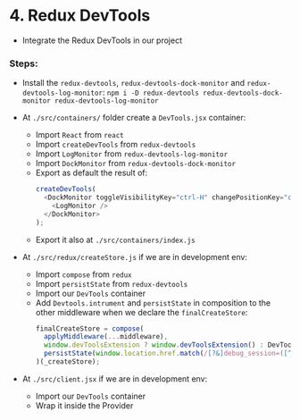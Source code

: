 # 4. Redux DevTools

  * Integrate the Redux DevTools in our project
  
  
### Steps:

  * Install the `redux-devtools`, `redux-devtools-dock-monitor` and `redux-devtools-log-monitor`: `npm i -D redux-devtools redux-devtools-dock-monitor redux-devtools-log-monitor`
  
  * At `./src/containers/` folder create a `DevTools.jsx` container:
    * Import `React` from `react`
    * Import `createDevTools` from `redux-devtools`
    * Import `LogMonitor` from `redux-devtools-log-monitor`
    * Import `DockMonitor` from `redux-devtools-dock-monitor`
    * Export as default the result of:
      ```javascript
      createDevTools(
        <DockMonitor toggleVisibilityKey="ctrl-H" changePositionKey="ctrl-Q">
          <LogMonitor />
        </DockMonitor>
      );
      ```
    * Export it also at `./src/containers/index.js`
    
  * At `./src/redux/createStore.js` if we are in development env:
    * Import `compose` from `redux`
    * Import `persistState` from `redux-devtools`
    * Import our `DevTools` container
    * Add `Devtools.intrument` and `persistState` in composition to the other middleware when we declare the `finalCreateStore`:
      ```javascript
      finalCreateStore = compose(
        applyMiddleware(...middleware),
        window.devToolsExtension ? window.devToolsExtension() : DevTools.instrument(),
        persistState(window.location.href.match(/[?&]debug_session=([^&]+)\b/))
      )(_createStore);
      ```
  
  * At `./src/client.jsx` if we are in development env:
    * Import our `DevTools` container
    * Wrap it inside the Provider
  
   
